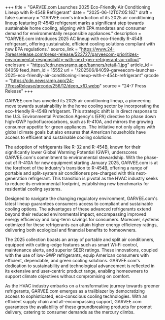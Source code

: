 +++
title = "GARVEE.com Launches 2025 Eco-Friendly Air Conditioning Lineup with R-454B Refrigerant"
date = "2025-06-12T07:05:18Z"
draft = false
summary = "GARVEE.com's introduction of its 2025 air conditioning lineup featuring R-454B refrigerant marks a significant step towards sustainable home cooling, aligning with EPA mandates and consumer demand for environmentally responsible appliances."
description = "GARVEE.com introduces 2025 AC lineup with eco-friendly R-454B refrigerant, offering sustainable, efficient cooling solutions compliant with new EPA regulations."
source_link = "https://www.24-7pressrelease.com/press-release/523727/garveecom-prioritizes-environmental-responsibility-with-next-gen-refrigerant-ac-rollout"
enclosure = "https://cdn.newsramp.app/banners/retail-1.jpg"
article_id = 84059
feed_item_id = 15552
url = "/202506/84059-garveecom-launches-2025-eco-friendly-air-conditioning-lineup-with-r-454b-refrigerant"
qrcode = "https://cdn.newsramp.app/24-7PressRelease/qrcode/256/12/deep_xfD.webp"
source = "24-7 Press Release"
+++

<p>GARVEE.com has unveiled its 2025 air conditioning lineup, a pioneering move towards sustainability in the home cooling sector by incorporating the eco-friendly R-454B refrigerant. This strategic shift is in direct response to the U.S. Environmental Protection Agency's (EPA) directive to phase down high-GWP hydrofluorocarbons, such as R-410A, and mirrors the growing consumer appetite for green appliances. The initiative not only aligns with global climate goals but also ensures that American households have access to efficient and sustainable cooling solutions.</p><p>The adoption of refrigerants like R-32 and R-454B, known for their significantly lower Global Warming Potential (GWP), underscores GARVEE.com's commitment to environmental stewardship. With the phase-out of R-410A for new equipment starting January 2025, GARVEE.com is at the forefront of the industry's transition to R-454B, offering a range of portable and split-system air conditioners pre-charged with this next-generation refrigerant. This transition is pivotal as the HVAC industry seeks to reduce its environmental footprint, establishing new benchmarks for residential cooling systems.</p><p>Designed to navigate the changing regulatory environment, GARVEE.com's latest lineup guarantees consumers access to compliant and sustainable cooling options. The advantages of these advanced refrigerants extend beyond their reduced environmental impact, encompassing improved energy efficiency and long-term savings for consumers. Moreover, systems optimized for these refrigerants can attain higher energy efficiency ratings, delivering both ecological and financial benefits to homeowners.</p><p>The 2025 collection boasts an array of portable and split air conditioners, equipped with cutting-edge features such as smart Wi-Fi control, maintenance alerts, and superior SEER ratings. These innovations, coupled with the use of low-GWP refrigerants, equip American consumers with efficient, dependable, and green cooling solutions. GARVEE.com's dedication to sustainability and technological advancement is reflected in its extensive and user-centric product range, enabling homeowners to support climate objectives without compromising on comfort.</p><p>As the HVAC industry embarks on a transformative journey towards greener refrigerants, GARVEE.com emerges as a trailblazer by democratizing access to sophisticated, eco-conscious cooling technologies. With an efficient supply chain and all-encompassing support, GARVEE.com guarantees the availability of these groundbreaking products for prompt delivery, catering to consumer demands as the mercury climbs.</p>